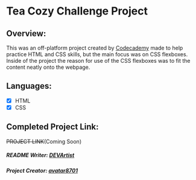 # Tea Cozy Challenge Project

## Overview:
This was an off-platform project created by [Codecademy](https://www.codecademy.com/) made to help practice HTML and CSS skills, but the main focus was on CSS flexboxes. Inside of the project the reason for use of the CSS flexboxes was to fit the content neatly onto the webpage.

## Languages:
 - [x] HTML
 - [x] CSS

## Completed Project Link:
~~PROJECT LINK~~(Coming Soon)
<br>
##### README Writer: [DEVArtist](https://github.com/DEVArt1st) 
##### Project Creator: [avatar8701](https://github.com/avatar8701)
